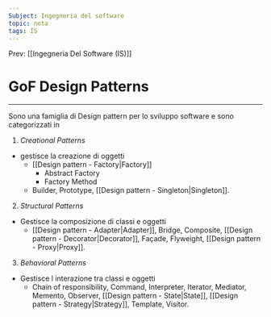 ```yaml
---
Subject: Ingegneria del software
topic: nota
tags: IS
---
```


Prev: [[Ingegneria Del Software (IS)]]

# GoF Design Patterns
---

Sono una famiglia di Design pattern per lo sviluppo software e sono categorizzati in 

1. _Creational Patterns_
-  gestisce la creazione di oggetti
	- [[Design pattern - Factory|Factory]]
		- Abstract Factory
		- Factory Method
	- Builder, Prototype, [[Design pattern - Singleton|Singleton]].
2.  _Structural Patterns_
- Gestisce la composizione di classi e oggetti
	- [[Design pattern - Adapter|Adapter]], Bridge, Composite, [[Design pattern - Decorator|Decorator]], Façade, Flyweight, [[Design pattern - Proxy|Proxy]].
3. _Behavioral Patterns_
- Gestisce l interazione tra classi e oggetti
	-  Chain of responsibility, Command, Interpreter, Iterator, Mediator, Memento, Observer, [[Design pattern - State|State]], [[Design pattern - Strategy|Strategy]], Template, Visitor.